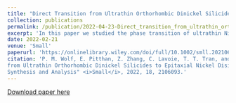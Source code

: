 ```yaml
---
title: "Direct Transition from Ultrathin Orthorhombic Dinickel Silicides to Epitaxial Nickel Disilicide Revealed by In Situ Synthesis and Analysis"
collection: publications
permalink: /publication/2022-04-23-Direct_transition_from_ultrathin_orthorhombic_dinickel_slicides_to_epitaxial_nickel_disilicide_revealed_by_in_situ_synthesis_and_analysis
excerpt: 'In this paper we studied the phase transition of ultrathin Ni silicides on Si(100) substrates.'
date: 2022-02-21
venue: 'Small'
paperurl: 'https://onlinelibrary.wiley.com/doi/full/10.1002/smll.202106093'
citation: 'P. M. Wolf, E. Pitthan, Z. Zhang, C. Lavoie, T. T. Tran, and D. Primetzhofer, "Direct Transition
from Ultrathin Orthorhombic Dinickel Silicides to Epitaxial Nickel Disilicide Revealed by In Situ
Synthesis and Analysis" <i>Small</i>, 2022, 18, 2106093.'
---
```



[Download paper here](https://onlinelibrary.wiley.com/doi/epdf/10.1002/smll.202106093)

